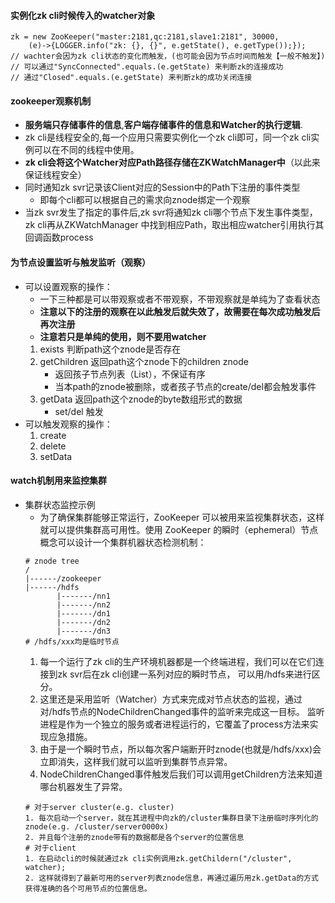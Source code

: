 #### 实例化zk cli时候传入的watcher对象
```
zk = new ZooKeeper("master:2181,qc:2181,slave1:2181", 30000,
    (e)->{LOGGER.info("zk: {}, {}", e.getState(), e.getType());});
// wachter会因为zk cli状态的变化而触发，(也可能会因为节点时间而触发【一般不触发】)
// 可以通过"SyncConnected".equals.(e.getState) 来判断zk的连接成功
// 通过"Closed".equals.(e.getState) 来判断zk的成功关闭连接
```
#### zookeeper观察机制
* **服务端只存储事件的信息**,**客户端存储事件的信息和Watcher的执行逻辑**.
* zk cli是线程安全的,每一个应用只需要实例化一个zk cli即可，同一个zk cli实例可以在不同的线程中使用。
* **zk cli会将这个Watcher对应Path路径存储在ZKWatchManager中**（以此来保证线程安全）
* 同时通知zk svr记录该Client对应的Session中的Path下注册的事件类型
    * 即每个cli都可以根据自己的需求向znode绑定一个观察
* 当zk svr发生了指定的事件后,zk svr将通知zk cli哪个节点下发生事件类型，zk cli再从ZKWatchManager
    中找到相应Path，取出相应watcher引用执行其回调函数process
#### 为节点设置监听与触发监听（观察）
* 可以设置观察的操作：
    * 一下三种都是可以带观察或者不带观察，不带观察就是单纯为了查看状态
    * **注意以下的注册的观察在以此触发后就失效了，故需要在每次成功触发后再次注册**
    * **注意若只是单纯的使用，则不要用watcher**
    1. exists 判断path这个znode是否存在
    2. getChildren 返回path这个znode下的children znode
        * 返回孩子节点列表（List<String>），不保证有序
        * 当本path的znode被删除，或者孩子节点的create/del都会触发事件
    3. getData 返回path这个znode的byte数组形式的数据
        * set/del 触发
* 可以触发观察的操作：
    1. create
    2. delete
    3. setData
#### watch机制用来监控集群
* 集群状态监控示例
    * 为了确保集群能够正常运行，ZooKeeper 可以被用来监视集群状态，这样就可以提供集群高可用性。使用 ZooKeeper 的瞬时（ephemeral）节点概念可以设计一个集群机器状态检测机制：
    ```
    # znode tree
    /
    |------/zookeeper
    |------/hdfs
           |-------/nn1
           |-------/nn2
           |-------/dn1
           |-------/dn2
           |-------/dn3                
    # /hdfs/xxx均是临时节点
    ```
    1. 每一个运行了zk cli的生产环境机器都是一个终端进程，我们可以在它们连接到zk svr后在zk cli创建一系列对应的瞬时节点，
        可以用/hdfs来进行区分。
    2. 这里还是采用监听（Watcher）方式来完成对节点状态的监视，通过对/hdfs节点的NodeChildrenChanged事件的监听来完成这一目标。
        监听进程是作为一个独立的服务或者进程运行的，它覆盖了process方法来实现应急措施。
    3. 由于是一个瞬时节点，所以每次客户端断开时znode(也就是/hdfs/xxx)会立即消失，这样我们就可以监听到集群节点异常。
    4. NodeChildrenChanged事件触发后我们可以调用getChildren方法来知道哪台机器发生了异常。
    ```
    # 对于server cluster(e.g. cluster)
    1. 每次启动一个server，就在其进程中向zk的/cluster集群目录下注册临时序列化的znode(e.g. /cluster/server0000x)
    2. 并且每个注册的znode带有的数据都是各个server的位置信息
    # 对于client
    1. 在启动cli的时候就通过zk cli实例调用zk.getChildern("/cluster", watcher);
    2. 这样就得到了最新可用的server列表znode信息，再通过遍历用zk.getData的方式获得准确的各个可用节点的位置信息。
    ```
